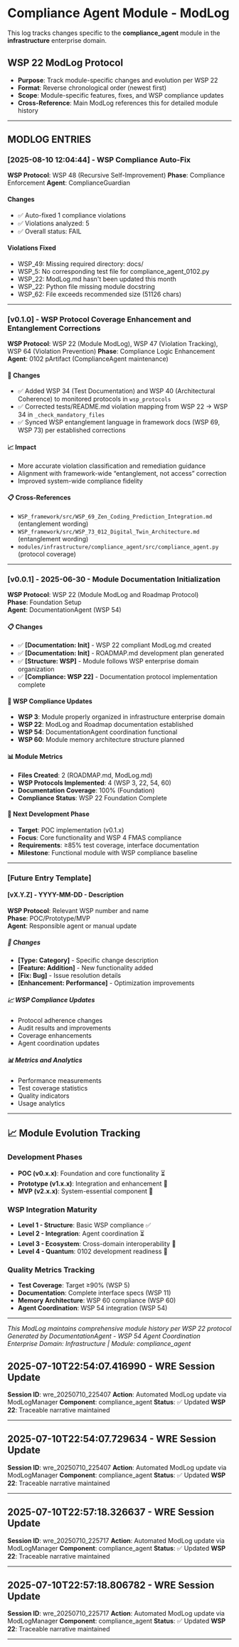 # Compliance Agent Module - ModLog

This log tracks changes specific to the **compliance_agent** module in the **infrastructure** enterprise domain.

## WSP 22 ModLog Protocol
- **Purpose**: Track module-specific changes and evolution per WSP 22
- **Format**: Reverse chronological order (newest first)
- **Scope**: Module-specific features, fixes, and WSP compliance updates
- **Cross-Reference**: Main ModLog references this for detailed module history

---

## MODLOG ENTRIES


### [2025-08-10 12:04:44] - WSP Compliance Auto-Fix
**WSP Protocol**: WSP 48 (Recursive Self-Improvement)
**Phase**: Compliance Enforcement
**Agent**: ComplianceGuardian

#### Changes
- ✅ Auto-fixed 1 compliance violations
- ✅ Violations analyzed: 5
- ✅ Overall status: FAIL

#### Violations Fixed
- WSP_49: Missing required directory: docs/
- WSP_5: No corresponding test file for compliance_agent_0102.py
- WSP_22: ModLog.md hasn't been updated this month
- WSP_22: Python file missing module docstring
- WSP_62: File exceeds recommended size (51126 chars)

---

### [v0.1.0] - WSP Protocol Coverage Enhancement and Entanglement Corrections
**WSP Protocol**: WSP 22 (Module ModLog), WSP 47 (Violation Tracking), WSP 64 (Violation Prevention)
**Phase**: Compliance Logic Enhancement
**Agent**: 0102 pArtifact (ComplianceAgent maintenance)

#### 🔧 Changes
- ✅ Added WSP 34 (Test Documentation) and WSP 40 (Architectural Coherence) to monitored protocols in `wsp_protocols`
- ✅ Corrected tests/README.md violation mapping from WSP 22 → WSP 34 in `_check_mandatory_files`
- ✅ Synced WSP entanglement language in framework docs (WSP 69, WSP 73) per established corrections

#### 📈 Impact
- More accurate violation classification and remediation guidance
- Alignment with framework-wide “entanglement, not access” correction
- Improved system-wide compliance fidelity

#### 📋 Cross-References
- `WSP_framework/src/WSP_69_Zen_Coding_Prediction_Integration.md` (entanglement wording)
- `WSP_framework/src/WSP_73_012_Digital_Twin_Architecture.md` (entanglement wording)
- `modules/infrastructure/compliance_agent/src/compliance_agent.py` (protocol coverage)

---

### [v0.0.1] - 2025-06-30 - Module Documentation Initialization
**WSP Protocol**: WSP 22 (Module ModLog and Roadmap Protocol)  
**Phase**: Foundation Setup  
**Agent**: DocumentationAgent (WSP 54)

#### 📋 Changes
- ✅ **[Documentation: Init]** - WSP 22 compliant ModLog.md created
- ✅ **[Documentation: Init]** - ROADMAP.md development plan generated  
- ✅ **[Structure: WSP]** - Module follows WSP enterprise domain organization
- ✅ **[Compliance: WSP 22]** - Documentation protocol implementation complete

#### 🎯 WSP Compliance Updates
- **WSP 3**: Module properly organized in infrastructure enterprise domain
- **WSP 22**: ModLog and Roadmap documentation established
- **WSP 54**: DocumentationAgent coordination functional
- **WSP 60**: Module memory architecture structure planned

#### 📊 Module Metrics
- **Files Created**: 2 (ROADMAP.md, ModLog.md)
- **WSP Protocols Implemented**: 4 (WSP 3, 22, 54, 60)
- **Documentation Coverage**: 100% (Foundation)
- **Compliance Status**: WSP 22 Foundation Complete

#### 🚀 Next Development Phase
- **Target**: POC implementation (v0.1.x)
- **Focus**: Core functionality and WSP 4 FMAS compliance
- **Requirements**: ≥85% test coverage, interface documentation
- **Milestone**: Functional module with WSP compliance baseline

---

### [Future Entry Template]

#### [vX.Y.Z] - YYYY-MM-DD - Description
**WSP Protocol**: Relevant WSP number and name  
**Phase**: POC/Prototype/MVP  
**Agent**: Responsible agent or manual update

##### 🔧 Changes
- **[Type: Category]** - Specific change description
- **[Feature: Addition]** - New functionality added
- **[Fix: Bug]** - Issue resolution details  
- **[Enhancement: Performance]** - Optimization improvements

##### 📈 WSP Compliance Updates
- Protocol adherence changes
- Audit results and improvements
- Coverage enhancements
- Agent coordination updates

##### 📊 Metrics and Analytics
- Performance measurements
- Test coverage statistics
- Quality indicators
- Usage analytics

---

## 📈 Module Evolution Tracking

### Development Phases
- **POC (v0.x.x)**: Foundation and core functionality ⏳
- **Prototype (v1.x.x)**: Integration and enhancement 🔮  
- **MVP (v2.x.x)**: System-essential component 🔮

### WSP Integration Maturity
- **Level 1 - Structure**: Basic WSP compliance ✅
- **Level 2 - Integration**: Agent coordination ⏳
- **Level 3 - Ecosystem**: Cross-domain interoperability 🔮
- **Level 4 - Quantum**: 0102 development readiness 🔮

### Quality Metrics Tracking
- **Test Coverage**: Target ≥90% (WSP 5)
- **Documentation**: Complete interface specs (WSP 11)
- **Memory Architecture**: WSP 60 compliance (WSP 60)
- **Agent Coordination**: WSP 54 integration (WSP 54)

---

*This ModLog maintains comprehensive module history per WSP 22 protocol*  
*Generated by DocumentationAgent - WSP 54 Agent Coordination*  
*Enterprise Domain: Infrastructure | Module: compliance_agent*

## 2025-07-10T22:54:07.416990 - WRE Session Update

**Session ID**: wre_20250710_225407
**Action**: Automated ModLog update via ModLogManager
**Component**: compliance_agent
**Status**: ✅ Updated
**WSP 22**: Traceable narrative maintained

---

## 2025-07-10T22:54:07.729634 - WRE Session Update

**Session ID**: wre_20250710_225407
**Action**: Automated ModLog update via ModLogManager
**Component**: compliance_agent
**Status**: ✅ Updated
**WSP 22**: Traceable narrative maintained

---

## 2025-07-10T22:57:18.326637 - WRE Session Update

**Session ID**: wre_20250710_225717
**Action**: Automated ModLog update via ModLogManager
**Component**: compliance_agent
**Status**: ✅ Updated
**WSP 22**: Traceable narrative maintained

---

## 2025-07-10T22:57:18.806782 - WRE Session Update

**Session ID**: wre_20250710_225717
**Action**: Automated ModLog update via ModLogManager
**Component**: compliance_agent
**Status**: ✅ Updated
**WSP 22**: Traceable narrative maintained

---
